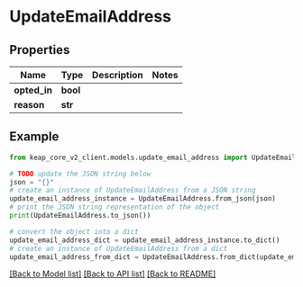 # UpdateEmailAddress


## Properties

Name | Type | Description | Notes
------------ | ------------- | ------------- | -------------
**opted_in** | **bool** |  | 
**reason** | **str** |  | 

## Example

```python
from keap_core_v2_client.models.update_email_address import UpdateEmailAddress

# TODO update the JSON string below
json = "{}"
# create an instance of UpdateEmailAddress from a JSON string
update_email_address_instance = UpdateEmailAddress.from_json(json)
# print the JSON string representation of the object
print(UpdateEmailAddress.to_json())

# convert the object into a dict
update_email_address_dict = update_email_address_instance.to_dict()
# create an instance of UpdateEmailAddress from a dict
update_email_address_from_dict = UpdateEmailAddress.from_dict(update_email_address_dict)
```
[[Back to Model list]](../README.md#documentation-for-models) [[Back to API list]](../README.md#documentation-for-api-endpoints) [[Back to README]](../README.md)


